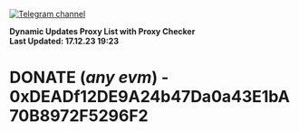 [![Telegram channel](https://img.shields.io/endpoint?url=https://runkit.io/damiankrawczyk/telegram-badge/branches/master?url=https://t.me/n4z4v0d)](https://t.me/n4z4v0d) 

**Dynamic Updates Proxy List with Proxy Checker**  
**Last Updated: 17.12.23 19:23**

# DONATE (_any evm_) - 0xDEADf12DE9A24b47Da0a43E1bA70B8972F5296F2
